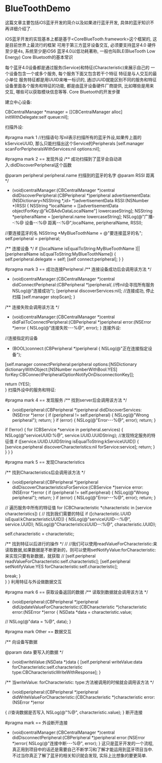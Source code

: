 # BlueToothDemo


这篇文章主要包括iOS蓝牙开发的简介以及如果进行蓝牙开发, 具体的蓝牙知识不再详细介绍了.

iOS蓝牙开发的实现基本上都是基于<CoreBlueTooth.framework>这个框架的, 这是目前世界上最流行的框架
可用于第三方蓝牙设备交互, 必须要支持蓝牙4.0
硬件至少是4s, 系统至少是iOS6
蓝牙4.0以低功耗著称, 一般也叫BLE(BlueTooth Low Energy)
Core Bluetooth的基本常识

每个蓝牙4.0设备都是通过服务(Service)和特征(Characteristic)来展示自己的
一个设备包含一个或多个服务, 每个服务下面又包含若干个特征
特征是与人交互的最小单位
服务特征都是用UUID来唯一标识的, 通过UUID就能区别不同的服务和特征
设备里面各个服务和特征的功能, 都是由蓝牙设备硬件厂商提供, 比如哪些是用来交互, 哪些可以获取模块信息等等.
Core Bluetooth的开发步骤

建立中心设备:

CBCentralManager *manager = [[CBCentralManager alloc] initWithDelegate:self queue:nil];

扫描外设:

#pragma mark 1
//扫描语句:写nil表示扫描所有的蓝牙外设,如果传上面的kServiceUUID, 那么只能扫描出这个Service的Peripherals
[self.manager scanForPeripheralsWithServices:nil options:nil];

#pragma mark 2 == 发现外设
/**
成功扫描到了蓝牙会自动进入:didDiscoverPeripheral这个函数

@param peripheral peripheral.name 扫描到的蓝牙的名字
@param RSSI 距离
*/
- (void)centralManager:(CBCentralManager *)central didDiscoverPeripheral:(CBPeripheral *)peripheral advertisementData:(NSDictionary<NSString *,id> *)advertisementData RSSI:(NSNumber *)RSSI
{
NSString *localName = [[advertisementData objectForKey:@"kCBAdvDataLocalName"] lowercaseString];
NSString *peripheralName = [peripheral.name lowercaseString];
NSLog(@"广播--:%@ 设备--:%@ 距离--:%@",localName, peripheralName, RSSI);

//要连接蓝牙的名
NSString *MyBlueToothName = @"要连接蓝牙的名";
self.peripheral = peripheral;

/**
连接设备
*/
if ([localName isEqualToString:MyBlueToothName ]|| [peripheralName isEqualToString:MyBlueToothName]) {
self.peripheral.delegate = self;
[self connect:peripheral];
}
}

#pragma mark 3 == 成功连接Peripheral
/**
连接设备成功后会调用该方法
*/
- (void)centralManager:(CBCentralManager *)central didConnectPeripheral:(CBPeripheral *)peripheral{
//传nil会寻找所有服务
NSLog(@"连接成功");
[peripheral discoverServices:nil];
//连接成功, 停止扫描
[self.manager stopScan];
}

/**
连接失败会调用该方法
*/
- (void)centralManager:(CBCentralManager *)central didFailToConnectPeripheral:(CBPeripheral *)peripheral error:(NSError *)error
{
NSLog(@"连接失败---%@", error);
}
连接外设:

//连接指定的设备
- (BOOL)connect:(CBPeripheral *)peripheral
{
NSLog(@"正在连接指定设备");

[self.manager connectPeripheral:peripheral options:[NSDictionary dictionaryWithObject:[NSNumber numberWithBool:YES] forKey:CBConnectPeripheralOptionNotifyOnDisconnectionKey]];

return (YES);  
}
扫描外设中的服务和特征:

#pragma mark 4 == 发现服务
/**
找到server后会调用该方法
*/
- (void)peripheral:(CBPeripheral *)peripheral didDiscoverServices:(NSError *)error
{ 
if (peripheral != self.peripheral) {
NSLog(@"Wrong peripheral");
return;
}
if (error) {
NSLog(@"Error---%@", error);
return;
}

if (!error) {
for (CBService *service in peripheral.services) {
NSLog(@"serviceUUID:%@", service.UUID.UUIDString);
//发现特定服务的特征值
if ([service.UUID.UUIDString isEqualToString:kServiceUUID]) {
[service.peripheral discoverCharacteristics:nil forService:service];
return;
}
}
}
}

#pragma mark 5 == 发现Characteristics

/**
找到Characteristics后会调用该方法
*/
- (void)peripheral:(CBPeripheral *)peripheral didDiscoverCharacteristicsForService:(CBService *)service error:(NSError *)error
{
if (peripheral != self.peripheral) {
NSLog(@"Wrong peripheral");
return;
}
if (error) {
NSLog(@"Error---%@", error);
return;
}

// 遍历服务中所有的特征值
for (CBCharacteristic *characteristic in [service characteristics])
{
// 找到我们需要的特征
if ([characteristic.UUID isEqual:kCharacteristicUUID])
{
NSLog(@"serviceUUID--:%@", service.UUID);
NSLog(@"CharacteristicsUUID--:%@", characteristic.UUID);

self.characteristic = characteristic;

/**
找到特征以后进行的操作
*/
//            //我们可以使用readValueForCharacteristic:来读取数据,如果数据是不断更新的，则可以使用setNotifyValue:forCharacteristic:来实现只要有新数据，就获取
//            [self.peripheral readValueForCharacteristic:self.characteristic];
[self.peripheral setNotifyValue:YES forCharacteristic:self.characteristic];


break;
}  
}
}
利用特征与外设做数据交互

#pragma mark 6 == 获取设备返回的数据
/**
读取到数据就会调用该方法
*/
- (void)peripheral:(CBPeripheral *)peripheral didUpdateValueForCharacteristic:(CBCharacteristic *)characteristic error:(NSError *)error
{
NSData *data = characteristic.value;

//
NSLog(@"data = %@", data);
}

#pragma mark Other == 数据交互

/**
向设备写数据

@param data 要写入的数据
*/
- (void)writeValue:(NSData *)data
{
[self.peripheral writeValue:data forCharacteristic:self.characteristic type:CBCharacteristicWriteWithResponse];
}

/**
当writeValue: forCharacteristic: type:方法被调用的时候就会调用该方法
*/
- (void)peripheral:(CBPeripheral *)peripheral didWriteValueForCharacteristic:(CBCharacteristic *)characteristic error:(NSError *)error

{
//查询数据是否写入
NSLog(@"%@", characteristic.value);
}
断开连接

#pragma mark == 外设断开连接
- (void)centralManager:(CBCentralManager *)central didDisconnectPeripheral:(CBPeripheral *)peripheral error:(NSError *)error{
NSLog(@"连接中断---%@", error);
}
这只是蓝牙开发的一个流程, 真正用到项目中的话还是需要自己不断学习和了解才能运用到蓝牙项目当中. 不过当你真正了解了蓝牙的相关知识就会发现, 实际上比想象的要更简单.
